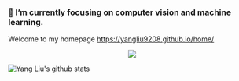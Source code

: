 ### 🔭 I’m currently focusing on computer vision and machine learning.
Welcome to my homepage https://yangliu9208.github.io/home/

<p align="center"> 
  <img src="https://profile-counter.glitch.me/jindongwang/count.svg" />
</p>

<!--
**YangLiu9208/YangLiu9208** is a ✨ _special_ ✨ repository because its `README.md` (this file) appears on your GitHub profile.

Here are some ideas to get you started:

- 🔭 I’m currently working on ...
- 🌱 I’m currently learning ...
- 👯 I’m looking to collaborate on ...
- 🤔 I’m looking for help with ...
- 💬 Ask me about ...
- 📫 How to reach me: ...
- 😄 Pronouns: ...
- ⚡ Fun fact: ...
-->
![Yang Liu's github stats](https://github-readme-stats.vercel.app/api?username=YangLiu9208&show_icons=true)
